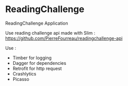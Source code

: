# ReadingChallenge
ReadingChallenge Application

Use reading challenge api made with Slim : https://github.com/PierreFourreau/readingchallenge-api

Use : 
- Timber for logging
- Dagger for dependencies
- Retrofit for http request
- Crashlytics
- Picasso
